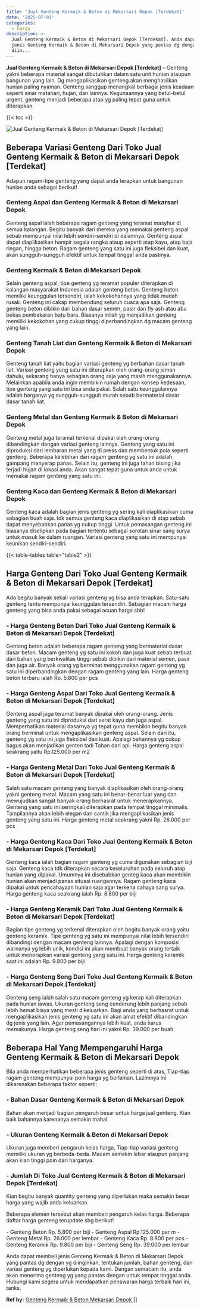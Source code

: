 ```yaml
---
title: 'Jual Genteng Kermaik & Beton di Mekarsari Depok [Terdekat]'
date: '2025-07-01'
categories:
  - harga
description: >-
  Jual Genteng Kermaik & Beton di Mekarsari Depok [Terdekat]. Anda dapat membeli
  jenis Genteng Kermaik & Beton di Mekarsari Depok yang pantas dg dengan yg
  diin...
---
```


**Jual Genteng Kermaik & Beton di Mekarsari Depok \[Terdekat\]** – Genteng yakni beberapa material sangat dibutuhkan dalam satu unit hunian ataupun bangunan yang lain. Dg mengaplikasikan genteng akan menghasilkan hunian paling nyaman. Genteng sanggup menangkal berbagai jenis keadaan seperti sinar matahari, hujan, dan lainnya. Kegunaannya yang betul-betul urgent, genteng menjadi beberapa atap yg paling tepat guna untuk diterapkan.

{{< toc >}}

![Jual Genteng Kermaik & Beton di Mekarsari Depok [Terdekat]](/images/genteng-minimalis-murah28.png)

## Beberapa Variasi Genteng Dari Toko Jual Genteng Kermaik & Beton di Mekarsari Depok \[Terdekat\]

Adapun ragam-tipe genteng yang dapat anda terapkan untuk bangunan hunian anda sebagai berikut!

### Genteng Aspal dan Genteng Kermaik & Beton di Mekarsari Depok

Genteng aspal ialah beberapa ragam genteng yang teramat masyhur di semua kalangan. Begitu banyak dari mereka yang memakai genteng aspal sebab mempunyai nilai lebih sendiri-sendiri di dalamnya. Genteng aspal dapat diaplikasikan hampir segala rangka ataup seperti atap kayu, atap baja ringan, hingga beton. Ragam genteng yang satu ini juga fleksibel dan kuat, akan sungguh-sungguh efektif untuk tempat tinggal anda pastinya.

### Genteng Kermaik & Beton di Mekarsari Depok

Selain genteng aspal, tipe genteng yg teramat populer diterapkan di kalangan masyarakat Indonesia adalah genteng beton. Genteng beton memiliki keunggulan tersendiri, ialah kekokohannya yang tidak mudah rusak. Genteng ini cakap membendung seluruh cuaca apa saja. Genteng genteng beton dibikin dari bahan dasar semen, pasir dan fly ash atau abu bekas pembakaran batu bara. Biasanya inilah yg menjadikan genteng memiliki kekokohan yang cukup tinggi diperbandingkan dg macam genteng yang lain.

### Genteng Tanah Liat dan Genteng Kermaik & Beton di Mekarsari Depok

Genteng tanah liat yaitu bagian variasi genteng yg berbahan dasar tanah liat. Variasi genteng yang satu ini diterapkan oleh orang-orang jaman dahulu, sekarang hanya sebagian orang saja yang masih menggunakannya. Melainkan apabila anda ingin membikin rumah dengan konsep kedesaan, tipe genteng yang satu ini bisa anda pakai. Salah satu keunggulannya adalah harganya yg sungguh-sungguh murah sebab bermaterial dasar dasar tanah liat.

### Genteng Metal dan Genteng Kermaik & Beton di Mekarsari Depok

Genteng metal juga teramat terkenal dipakai oleh orang-orang dibandingkan dengan variasi genteng lainnya. Genteng yang satu ini diproduksi dari lembaran metal yang di press dan membentuk pola seperti genteng. Beberapa kelebihan dari ragam genteng yg satu ini adalah gampang menyerap panas. Selain itu, genteng ini juga tahan bising jika terjadi hujan di lokasi anda. Akan sangat tepat guna untuk anda untuk memakai ragam genteng yang satu ini.

### Genteng Kaca dan Genteng Kermaik & Beton di Mekarsari Depok

Genteng kaca adalah bagian jenis genteng yg sering kali diaplikasikan cuma sebagian buah saja. tdk semua genteng kaca diaplikasikan di atap sebab dapat menyebabkan panas yg cukup tinggi. Untuk pemasangan genteng ini biasanya diselipkan pada bagian tertentu sebagai sorotan sinar sang surya untuk masuk ke dalam ruangan. Variasi genteng yang satu ini mempunyai keunikan sendiri-sendiri.

{{< table-tables table="table2" >}}

## Harga Genteng Dari Toko Jual Genteng Kermaik & Beton di Mekarsari Depok \[Terdekat\]

Ada begitu banyak sekali variasi genteng yg bisa anda terapkan. Satu-satu genteng tentu mempunyai keunggulan tersendiri. Sebagian macam harga genteng yang bisa anda pakai sebagai acuan harga sbb!

### \- Harga Genteng Beton Dari Toko Jual Genteng Kermaik & Beton di Mekarsari Depok \[Terdekat\]

Genteng beton adalah beberapa ragam genteng yang bermaterial dasar dasar beton. Macam genteng yg satu ini kokoh dan juga kuat sebab terbuat dari bahan yang berkwalitas tinggi sebab dibikin dari material semen, pasir dan juga air. Banyak orang yg berminat menggunakan ragam genteng yg satu ini diperbandingkan dengan ragam genteng yang lain. Harga genteng beton terbaru ialah Rp. 5.800 per pcs

### \- Harga Genteng Aspal Dari Toko Jual Genteng Kermaik & Beton di Mekarsari Depok \[Terdekat\]

Genteng aspal juga teramat banyak dipakai oleh orang-orang. Jenis genteng yang satu ini diproduksi dari serat kayu dan juga aspal. Memperhatikan material dasarnya yg tepat guna membikin begitu banyak orang berminat untuk mengaplikasikan genteng aspal. Selain dari itu, genteng yg satu ini juga fleksibel dan kuat. Apalagi bahannya yg cukup bagus akan menjadikan genten tadi Tahan dari api. Harga genteng aspal seakrang yaitu Rp.125.000 per m2

### \- Harga Genteng Metal Dari Toko Jual Genteng Kermaik & Beton di Mekarsari Depok \[Terdekat\]

Salah satu macam genteng yang banyak diaplikasikan oleh orang-orang yakni genteng metal. Macam yang satu ini benar-benar luar yang dan mewujudkan sangat banyak orang berhasrat untuk menerapkannya. Genteng yang satu ini seringkali diterapkan pada tempat tinggal minimalis. Tampilannya akan lebih elegan dan cantik jika mengaplikasikan jenis genteng yang satu ini. Harga genteng metal seakrang yakni Rp. 26.000 per pcs

### \- Harga Genteng Kaca Dari Toko Jual Genteng Kermaik & Beton di Mekarsari Depok \[Terdekat\]

Genteng kaca ialah bagian ragam genteng yg cuma digunakan sebagian biji saja. Genteng kaca tdk diterapkan secara keseluruhan pada seluruh atap hunian yang dipakai. Umumnya ini disebabkan genteg kaca akan membikin hunian akan menjadi panas situasi ruangannya. Ragam genteng kaca dipakai untuk pencahayaan hunian saja agar terkena cahaya sang surya. Harga genteng kaca seakrang ialah Rp. 8.800 per biji

### \- Harga Genteng Keramik Dari Toko Jual Genteng Kermaik & Beton di Mekarsari Depok \[Terdekat\]

Bagian tipe genteng yg terkenal diterapkan oleh begitu banyak orang yaitu genteng keramik. Tipe genteng yg satu ini mempunyai nilai lebih tersendiri dibandingi dengan macam genteng lainnya. Apalagi dengan komposisi warnanya yg lebih unik, kondisi ini akan membuat banyak orang tertaik untuk menerapkan variasi genteng yang satu ini. Harga genteng keramik saat ini adalah Rp. 9.800 per biji

### \- Harga Genteng Seng Dari Toko Jual Genteng Kermaik & Beton di Mekarsari Depok \[Terdekat\]

Genteng seng ialah salah satu macam genteng yg kerap kali diterapkan pada hunian lawas. Ukuran genteng seng cenderung lebih panjang sebab lebih hemat biaya yang mesti dikeluarkan. Bagi anda yang berhasrat untuk mengaplikasikan jenis genteng yg satu ini akan amat efektif dibandingkan dg jenis yang lain. Agar pemasangannya lebih kuat, anda harus memakunya. Harga genteng seng hari ini yakni Rp. 39.000 per buah

## Beberapa Hal Yang Mempengaruhi Harga Genteng Kermaik & Beton di Mekarsari Depok

Bila anda memperhatikan beberapa jenis genteng seperti di atas, Tiap-tiap ragam genteng mempunyai poin harga yg berlainan. Lazimnya ini dikarenakan beberapa faktor seperti:

### \- Bahan Dasar Genteng Kermaik & Beton di Mekarsari Depok

Bahan akan menjadi bagian pengaruh besar untuk harga jual genteng. Kian baik bahannya karenanya semakin mahal.

### \- Ukuran Genteng Kermaik & Beton di Mekarsari Depok

Ukuran juga memberi pengaruh kelas harga, Tiap-tiap variasi genteng memiliki ukuran yg berbeda-beda. Macam semakin lebar ataupun panjang akan kian tinggi poin dari harganya.

### \- Jumlah Di Toko Jual Genteng Kermaik & Beton di Mekarsari Depok \[Terdekat\]

Kian begitu banyak quantity genteng yang diperlukan maka semakin besar harga yang wajib anda keluarkan.

Beberapa elemen tersebut akan memberi pengaruh kelas harga. Beberapa daftar harga genteng terupdate sbg berikut!

\- Genteng Beton Rp. 5.800 per biji - Genteng Aspal Rp.125.000 per m - Genteng Metal Rp. 26.000 per lembar - Genteng Kaca Rp. 8.800 per pcs - Genteng Keramik Rp. 9.800 per biji - Genteng Seng Rp. 39.000 per lembar

Anda dapat membeli jenis Genteng Kermaik & Beton di Mekarsari Depok yang pantas dg dengan yg diinginkan, tentukan jumlah, bahan genteng, dan variasi genteng yg diperlukan kepada kami. Dengan semacam itu, anda akan menerima genteng yg yang pantas dengan untuk tempat tinggal anda. Hubungi kami segera untuk mendapatkan penawaran harga terbaik hari ini, tanks.

**Ref by:**  [Genteng Kermaik & Beton  Mekarsari Depok []](https://id.wikipedia.org/wiki/Genteng)

